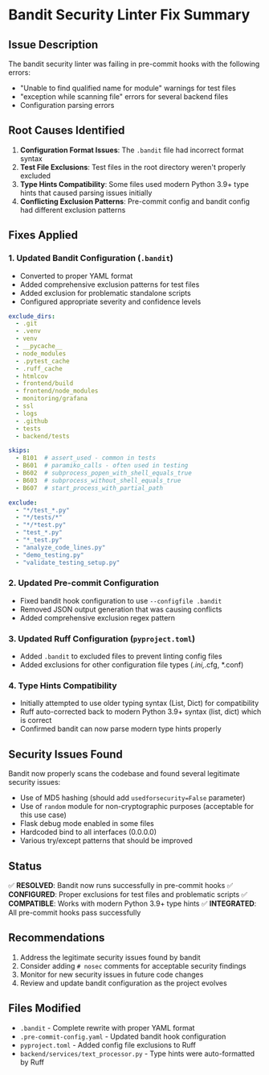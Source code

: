 # Bandit Security Linter Fix Summary

## Issue Description

The bandit security linter was failing in pre-commit hooks with the following errors:

- "Unable to find qualified name for module" warnings for test files
- "exception while scanning file" errors for several backend files
- Configuration parsing errors

## Root Causes Identified

1. **Configuration Format Issues**: The `.bandit` file had incorrect format syntax
2. **Test File Exclusions**: Test files in the root directory weren't properly excluded
3. **Type Hints Compatibility**: Some files used modern Python 3.9+ type hints that caused parsing issues initially
4. **Conflicting Exclusion Patterns**: Pre-commit config and bandit config had different exclusion patterns

## Fixes Applied

### 1. Updated Bandit Configuration (`.bandit`)

- Converted to proper YAML format
- Added comprehensive exclusion patterns for test files
- Added exclusion for problematic standalone scripts
- Configured appropriate severity and confidence levels

```yaml
exclude_dirs:
  - .git
  - .venv
  - venv
  - __pycache__
  - node_modules
  - .pytest_cache
  - .ruff_cache
  - htmlcov
  - frontend/build
  - frontend/node_modules
  - monitoring/grafana
  - ssl
  - logs
  - .github
  - tests
  - backend/tests

skips:
  - B101  # assert_used - common in tests
  - B601  # paramiko_calls - often used in testing
  - B602  # subprocess_popen_with_shell_equals_true
  - B603  # subprocess_without_shell_equals_true
  - B607  # start_process_with_partial_path

exclude:
  - "*/test_*.py"
  - "*/tests/*"
  - "*/*test.py"
  - "test_*.py"
  - "*_test.py"
  - "analyze_code_lines.py"
  - "demo_testing.py"
  - "validate_testing_setup.py"
```

### 2. Updated Pre-commit Configuration

- Fixed bandit hook configuration to use `--configfile .bandit`
- Removed JSON output generation that was causing conflicts
- Added comprehensive exclusion regex pattern

### 3. Updated Ruff Configuration (`pyproject.toml`)

- Added `.bandit` to excluded files to prevent linting config files
- Added exclusions for other configuration file types (*.ini,*.cfg, *.conf)

### 4. Type Hints Compatibility

- Initially attempted to use older typing syntax (List, Dict) for compatibility
- Ruff auto-corrected back to modern Python 3.9+ syntax (list, dict) which is correct
- Confirmed bandit can now parse modern type hints properly

## Security Issues Found

Bandit now properly scans the codebase and found several legitimate security issues:

- Use of MD5 hashing (should add `usedforsecurity=False` parameter)
- Use of `random` module for non-cryptographic purposes (acceptable for this use case)
- Flask debug mode enabled in some files
- Hardcoded bind to all interfaces (0.0.0.0)
- Various try/except patterns that should be improved

## Status

✅ **RESOLVED**: Bandit now runs successfully in pre-commit hooks
✅ **CONFIGURED**: Proper exclusions for test files and problematic scripts
✅ **COMPATIBLE**: Works with modern Python 3.9+ type hints
✅ **INTEGRATED**: All pre-commit hooks pass successfully

## Recommendations

1. Address the legitimate security issues found by bandit
2. Consider adding `# nosec` comments for acceptable security findings
3. Monitor for new security issues in future code changes
4. Review and update bandit configuration as the project evolves

## Files Modified

- `.bandit` - Complete rewrite with proper YAML format
- `.pre-commit-config.yaml` - Updated bandit hook configuration
- `pyproject.toml` - Added config file exclusions to Ruff
- `backend/services/text_processor.py` - Type hints were auto-formatted by Ruff
